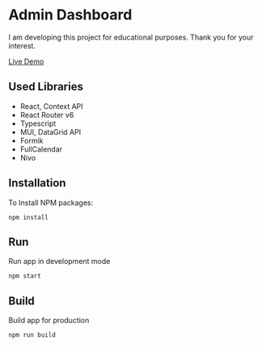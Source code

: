 # Admin Dashboard

I am developing this project for educational purposes. Thank you for your interest.

[Live Demo](https://admin-dashboard-app-pi.vercel.app/)

## Used Libraries

- React, Context API
- React Router v6
- Typescript
- MUI, DataGrid API
- Formik
- FullCalendar
- Nivo

## Installation

To Install NPM packages:

```
npm install
```

## Run

Run app in development mode

```
npm start
```

## Build

Build app for production

```
npm run build
```
